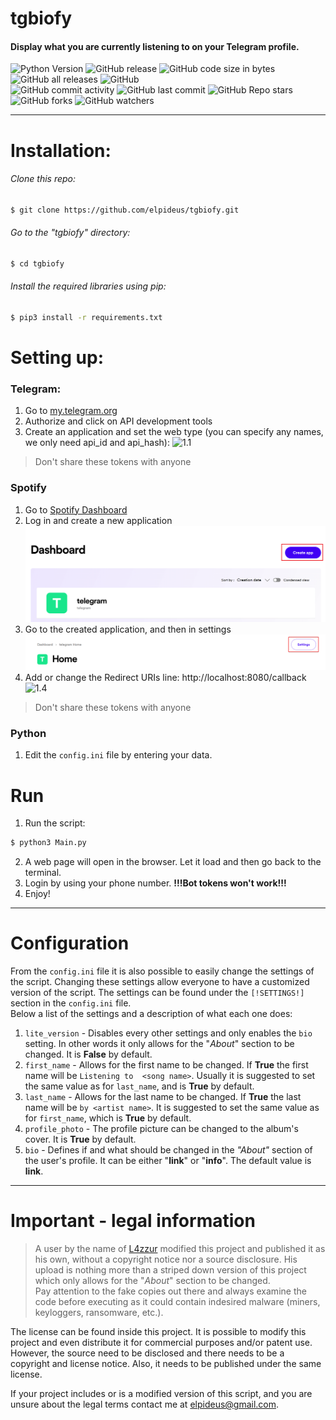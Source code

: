 # tgbiofy

#### Display what you are currently listening to on your Telegram profile.

![Python Version](https://img.shields.io/badge/Python-v3.11-informational?style=for-the-badge&logo=python)
![GitHub release ](https://img.shields.io/github/v/release/elpideus/tgbiofy?include_prereleases&style=for-the-badge&logo=github)
![GitHub code size in bytes](https://img.shields.io/github/languages/code-size/elpideus/tgbiofy?style=for-the-badge&logo=github)
![GitHub all releases](https://img.shields.io/github/downloads/elpideus/tgbiofy/total?style=for-the-badge&logo=github)
![GitHub](https://img.shields.io/github/license/elpideus/tgbiofy?style=for-the-badge)\
![GitHub commit activity](https://img.shields.io/github/commit-activity/y/elpideus/tgbiofy?style=for-the-badge&label=Updates%20Frequency)
![GitHub last commit](https://img.shields.io/github/last-commit/elpideus/tgbiofy?style=for-the-badge&label=Updated)
![GitHub Repo stars](https://img.shields.io/github/stars/elpideus/tgbiofy?label=Stars&style=for-the-badge&logo=github)
![GitHub forks](https://img.shields.io/github/forks/elpideus/tgbiofy?label=Forks&style=for-the-badge&logo=github)
![GitHub watchers](https://img.shields.io/github/watchers/elpideus/tgbiofy?label=Watchers&style=for-the-badge&logo=github)

---

# Installation:

###### Clone this repo:
```bash
$ git clone https://github.com/elpideus/tgbiofy.git
```

###### Go to the "tgbiofy" directory:
```bash
$ cd tgbiofy
```

###### Install the required libraries using pip:
```bash
$ pip3 install -r requirements.txt
``` 

# Setting up:

### Telegram:

1. Go to [my.telegram.org](https://my.telegram.org/)
2. Authorize and click on API development tools
3. Create an application and set the web type (you can specify any names, we only need api_id and api_hash):
![1.1](https://github.com/L4zzur/spotify-to-telegram/raw/main/img/2.png)
> Don't share these tokens with anyone

### Spotify
1. Go to [Spotify Dashboard](https://developer.spotify.com/dashboard/)
2. Log in and create a new application 
![1.2](https://github.com/L4zzur/spotify-to-telegram/raw/main/img/3.png)
3. Go to the created application, and then in settings
![1.3](https://github.com/L4zzur/spotify-to-telegram/blob/main/img/4.png)
4. Add or change the Redirect URIs line: http://localhost:8080/callback
![1.4](https://i.ibb.co/phHsr5f/redirecturis.png)
>  Don't share these tokens with anyone

### Python
1. Edit the `config.ini` file by entering your data.

# Run
1. Run the script:
```bash
$ python3 Main.py
```
2. A web page will open in the browser. Let it load and then go back to the terminal.
3. Login by using your phone number. **!!!Bot tokens won't work!!!**
4. Enjoy!

---

# Configuration

From the `config.ini` file it is also possible to easily change the settings of the script. Changing these settings 
allow everyone to have a customized version of the script. The settings can be found under the `[!SETTINGS!]` section 
in the `config.ini` file.\
Below a list of the settings and a description of what each one does:
1. `lite_version` - Disables every other settings and only enables the `bio` setting. In other words it only allows for
the "_About_" section to be changed. It is **False** by default.
2. `first_name` - Allows for the first name to be changed. If **True** the first name will be `Listening to 
<song name>`. Usually it is suggested to set the same value as for `last_name`, and is **True** by default.
3. `last_name` - Allows for the last name to be changed. If **True** the last name will be `by <artist name>`. It is 
suggested to set the same value as for `first_name`, which is **True** by default.
4. `profile_photo` - The profile picture can be changed to the album's cover. It is **True** by default.
5. `bio` - Defines if and what should be changed in the _"About"_ section of the user's profile. It can be either
"**link**" or "**info**". The default value is **link**. 

---

# Important - legal information

> A user by the name of [L4zzur](https://github.com/L4zzur) modified this project and published it as his own, without a
copyright notice nor a source disclosure. His upload is nothing more than a striped down version of this project which 
only allows for the "_About_" section to be changed.\
Pay attention to the fake copies out there and always examine the code before executing as it could contain indesired
malware (miners, keyloggers, ransomware, etc.). 

The license can be found inside this project. It is possible to modify this project and even distribute it for 
commercial purposes and/or patent use. However, the source need to be disclosed and there needs to be a copyright and 
license notice. Also, it needs to be published under the same license.

If your project includes or is a modified version of this script, and you are unsure about the legal terms contact me at
[elpideus@gmail.com](mailto:elpideus@gmail.com).